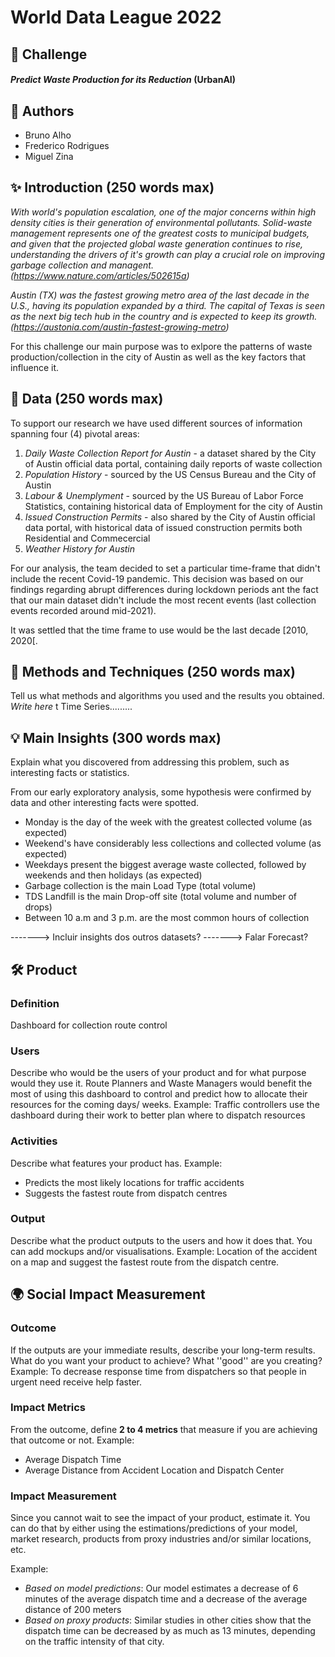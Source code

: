 # World Data League 2022

## 🎯 Challenge
#### *Predict Waste Production for its Reduction* (UrbanAI)

## 👥 Authors
* Bruno Alho
* Frederico Rodrigues
* Miguel Zina

## ✨ Introduction (250 words max)
*With world's population escalation, one of the major concerns within high density cities is their generation of environmental pollutants. 
Solid-waste management represents one of the greatest costs to municipal budgets, and given that the projected global waste generation continues to rise, understanding the drivers of it's growth can play a crucial role on improving garbage collection and managent. (https://www.nature.com/articles/502615a)*

*Austin (TX) was the fastest growing metro area of the last decade in the U.S., having its population expanded by a third. The capital of Texas is seen as the next big tech hub in the country and is expected to keep its growth. (https://austonia.com/austin-fastest-growing-metro)*

For this challenge our main purpose was to exlpore the patterns of waste production/collection in the city of Austin as well as the key factors that influence it.

## 🔢 Data (250 words max)
To support our research we have used different sources of information spanning four (4) pivotal areas:
1) *Daily Waste Collection Report for Austin* - a dataset shared by the City of Austin official data portal, containing daily reports of waste collection
2) *Population History* - sourced by the US Census Bureau and the City of Austin 
3) *Labour & Unemplyment* - sourced by the US Bureau of Labor Force Statistics, containing historical data of Employment for the city of Austin
4) *Issued Construction Permits* - also shared by the City of Austin official data portal, with historical data of issued construction permits both Residential and Commecercial 
5) *Weather History for Austin*

For our analysis, the team decided to set a particular time-frame that didn't include the recent Covid-19 pandemic. 
This decision was based on our findings regarding abrupt differences during lockdown periods ant the fact that our main dataset didn't include the most recent events (last collection events recorded around mid-2021).

It was settled that the time frame to use would be the last decade [2010, 2020[.


## 🧮 Methods and Techniques (250 words max)
Tell us what methods and algorithms you used and the results you obtained.
*Write here* t
Time Series.........


## 💡 Main Insights (300 words max)
Explain what you discovered from addressing this problem, such as interesting facts or statistics.

From our early exploratory analysis, some hypothesis were confirmed by data and other interesting facts were spotted.
- Monday is the day of the week with the greatest collected volume (as expected)
- Weekend's have  considerably less collections and collected volume (as expected)
- Weekdays present the biggest average waste collected, followed by weekends and then holidays (as expected)
- Garbage collection is the main Load Type (total volume)
- TDS Landfill is the main Drop-off site (total volume and number of drops)
- Between 10 a.m and 3 p.m. are the most common hours of collection

-------> Incluir insights dos outros datasets?
-------> Falar Forecast?

## 🛠️ Product
### Definition
Dashboard for collection route control

### Users
Describe who would be the users of your product and for what purpose would they use it.
Route Planners and Waste Managers would benefit the most of using this dashboard to control and predict how to allocate their resources for the coming days/ weeks.
Example: Traffic controllers use the dashboard during their work to better plan where to dispatch resources

### Activities
Describe what features your product has.
Example:
* Predicts the most likely locations for traffic accidents
* Suggests the fastest route from dispatch centres

### Output
Describe what the product outputs to the users and how it does that. You can add mockups and/or visualisations.
Example: Location of the accident on a map and suggest the fastest route from the dispatch centre.

## 🌍 Social Impact Measurement
### Outcome
If the outputs are your immediate results, describe your long-term results. What do you want your product to achieve? What ''good'' are you creating?
Example: To decrease response time from dispatchers so that people in urgent need receive help faster.

### Impact Metrics
From the outcome, define **2 to 4 metrics** that measure if you are achieving that outcome or not.
Example:
* Average Dispatch Time
* Average Distance from Accident Location and Dispatch Center

### Impact Measurement
Since you cannot wait to see the impact of your product, estimate it. You can do that by either using the estimations/predictions of your model, market research, products from proxy industries and/or similar locations, etc.

Example:
* *Based on model predictions*: Our model estimates a decrease of 6 minutes of the average dispatch time and a decrease of the average distance of 200 meters
* *Based on proxy products*: Similar studies in other cities show that the dispatch time can be decreased by as much as 13 minutes, depending on the traffic intensity of that city.
